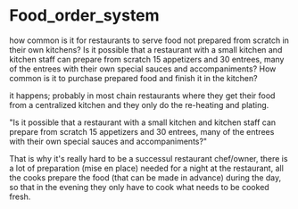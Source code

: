 # Food_order_system
how common is it for restaurants to serve food not prepared from scratch in their own kitchens? Is it possible that a restaurant with a small kitchen and kitchen staff can prepare from scratch 15 appetizers and 30 entrees, many of the entrees with their own special sauces and accompaniments? How common is it to purchase prepared food and finish it in the kitchen?

it happens; probably in most chain restaurants where they get their food from a centralized kitchen and they only do the re-heating and plating.

"Is it possible that a restaurant with a small kitchen and kitchen staff can prepare from scratch 15 appetizers and 30 entrees, many of the entrees with their own special sauces and accompaniments?"

That is why it's really hard to be a successul restaurant chef/owner, there is a lot of preparation (mise en place) needed for a night at the restaurant, all the cooks prepare the food (that can be made in advance) during the day, so that in the evening they only have to cook what needs to be cooked fresh.
